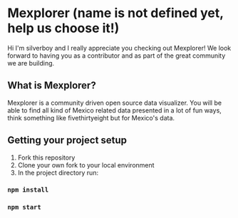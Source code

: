 # Mexplorer (name is not defined yet, help us choose it!)

Hi I'm silverboy and I really appreciate you checking out Mexplorer! We look forward to having you as a contributor and as part of the great community we are building.

## What is Mexplorer?

Mexplorer is a community driven open source data visualizer. You will be able to find all kind of Mexico related data presented in a lot of fun ways, think something like fivethirtyeight but for Mexico's data.

## Getting your project setup

1. Fork this repository
2. Clone your own fork to your local environment
3. In the project directory run:

### `npm install`

### `npm start`